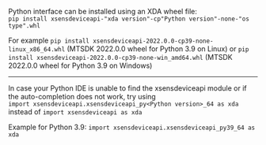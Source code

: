 Python interface can be installed using an XDA wheel file:<br>
`pip install xsensdeviceapi-"xda version"-cp"Python version"-none-"os type".whl`

For example
`pip install xsensdeviceapi-2022.0.0-cp39-none-linux_x86_64.whl`
(MTSDK 2022.0.0 wheel for Python 3.9 on Linux)
or
`pip install xsensdeviceapi-2022.0.0-cp39-none-win_amd64.whl`
(MTSDK 2022.0.0 wheel for Python 3.9 on Windows)

------------------------------------------------------------------------------------

In case your Python IDE is unable to find the xsensdeviceapi module or if the
auto-completion does not work, try using<br>
`import xsensdeviceapi.xsensdeviceapi_py<Python version>_64 as xda`
instead of
`import xsensdeviceapi as xda`

Example for Python 3.9:
`import xsensdeviceapi.xsensdeviceapi_py39_64 as xda`
